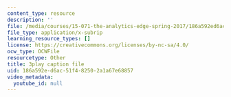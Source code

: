 ```yaml
---
content_type: resource
description: ''
file: /media/courses/15-071-the-analytics-edge-spring-2017/186a592ed6ac51f482502a1a67e68857_08Ih9GGB5-c.vtt
file_type: application/x-subrip
learning_resource_types: []
license: https://creativecommons.org/licenses/by-nc-sa/4.0/
ocw_type: OCWFile
resourcetype: Other
title: 3play caption file
uid: 186a592e-d6ac-51f4-8250-2a1a67e68857
video_metadata:
  youtube_id: null
---
```

